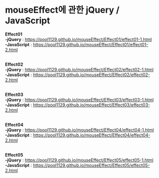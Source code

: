 # mouseEffect에 관한 jQuery / JavaScript <br>

<strong>Effect01</strong> <br>
<strong>-jQuery</strong> : https://pool1129.github.io/mouseEffect/Effect01/effect01-1.html<br>
<strong>-JavaScript</strong> : https://pool1129.github.io/mouseEffect/Effect01/effect01-2.html<br><br>

<strong>Effect02</strong> <br>
<strong>-jQuery</strong> : https://pool1129.github.io/mouseEffect/Effect02/effect02-1.html<br>
<strong>-JavaScript</strong> : https://pool1129.github.io/mouseEffect/Effect02/effect02-2.html<br><br>

<strong>Effect03</strong> <br>
<strong>-jQuery</strong> : https://pool1129.github.io/mouseEffect/Effect03/effect03-1.html<br>
<strong>-JavaScript</strong> : https://pool1129.github.io/mouseEffect/Effect03/effect03-2.html<br><br>

<strong>Effect04</strong> <br>
<strong>-jQuery</strong> : https://pool1129.github.io/mouseEffect/Effect04/effect04-1.html<br>
<strong>-JavaScript</strong> : https://pool1129.github.io/mouseEffect/Effect04/effect04-2.html<br><br>

<strong>Effect05</strong> <br>
<strong>-jQuery</strong> : https://pool1129.github.io/mouseEffect/Effect05/effect05-1.html<br>
<strong>-JavaScript</strong> : https://pool1129.github.io/mouseEffect/Effect05/effect05-2.html<br><br>
